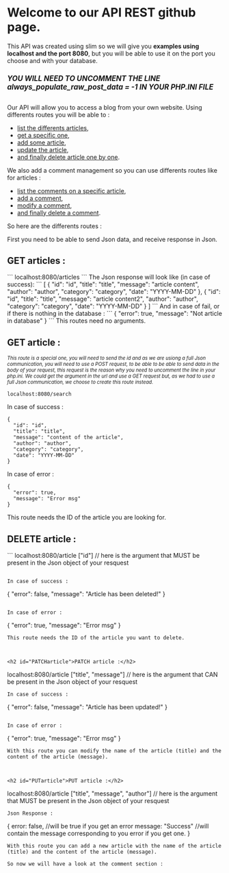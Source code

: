 <h1>Welcome to our API REST github page.</h1>

This API was created using slim so we will give you <strong>examples using localhost and the port 8080</strong>, but you will be able to use it on the port you choose and with your database.
<h5 style="font-size:120%;">YOU WILL NEED TO UNCOMMENT THE LINE always_populate_raw_post_data = -1 IN YOUR PHP.INI FILE </h5>

Our API will allow you to access a blog from your own website.
Using differents routes you will be able to :
  - <a href="#articles">list the differents articles</a>,
  - <a href="#GETarticle">get a specific one</a>,
  - <a href="#PUTarticle">add some article</a>,
  - <a href="#PATCHarticle">update the article</a>,
  - <a href="#DELETEarticle">and finally delete article one by one</a>.

We also add a comment management so you can use differents routes like for articles :
  - <a href="#">list the comments on a specific article</a>,
  - <a href="#">add a comment</a>,
  - <a href="#">modify a comment</a>,
  - <a href="#">and finally delete a comment</a>.

So here are the differents routes :

First you need to be able to send Json data, and receive response in Json.


<h2 id="articles">GET articles :</h2>
```
localhost:8080/articles
```
The Json response will look like (in case of success):
```
[
  {
    "id": "id",
    "title": "title",
    "message": "article content",
    "author": "author",
    "category": "category",
    "date": "YYYY-MM-DD"
  },
  {
    "id": "id",
    "title": "title",
    "message": "article content2",
    "author": "author",
    "category": "category",
    "date": "YYYY-MM-DD"
  }
]
```
And in case of fail, or if there is nothing in the database :
```
{
  "error": true,
  "message": "Not article in database"
}
```
This routes need no arguments.



<h2 id="GETarticle">GET article :</h2>

<em style="font-size:80%;">This route is a special one, you will need to send the id and as we are usiong a full Json communication, you will need to use a POST request, to be able to be able to send data in the body of your request, this request is the reason why you need to uncomment the line in your php.ini.
We could get the argument in the url and use a GET request but, as we had to use a full Json communication, we choose to create this route instead.</em>

```
localhost:8080/search
```

In case of success :
```
{
  "id": "id",
  "title": "title",
  "message": "content of the article",
  "author": "author",
  "category": "category",
  "date": "YYYY-MM-DD"
}
```

In case of error :
```
{
  "error": true,
  "message": "Error msg"
}
```
This route needs the ID of the article you are looking for.



<h2 id="DELETEarticle">DELETE article :</h2>
```
localhost:8080/article
["id"] // here is the argument that MUST be present in the Json object of your resquest

```

In case of success :
```
{
  "error": false,
  "message": "Article has been deleted!"
}
```

In case of error :
```
{
  "error": true,
  "message": "Error msg"
}
```
This route needs the ID of the article you want to delete.



<h2 id="PATCHarticle">PATCH article :</h2>
```
localhost:8080/article
["title", "message"] // here is the argument that CAN be present in the Json object of your resquest

```
In case of success :
```
{
  "error": false,
  "message": "Article has been updated!"
}
```

In case of error :
```
{
  "error": true,
  "message": "Error msg"
}
```
With this route you can modify the name of the article (title) and the content of the article (message).



<h2 id="PUTarticle">PUT article :</h2>
```
localhost:8080/article
["title", "message", "author"] // here is the argument that MUST be present in the Json object of your resquest
```
Json Response :
```
  {
    error: false, //will be true if you get an error
    message: "Success" //will contain the message corresponding to you error if you get one.
  }
```
With this route you can add a new article with the name of the article (title) and the content of the article (message).

So now we will have a look at the comment section :
